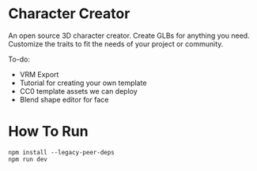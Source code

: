 # Character Creator
An open source 3D character creator. Create GLBs for anything you need. Customize the traits to fit the needs of your project or community. 

To-do:
- VRM Export
- Tutorial for creating your own template
- CC0 template assets we can deploy
- Blend shape editor for face

# How To Run
```
npm install --legacy-peer-deps
npm run dev
```
